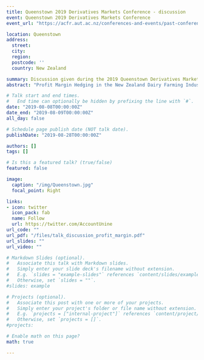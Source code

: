 ```yaml
---
title: Queenstown 2019 Derivatives Markets Conference - discussion
event: Queenstown 2019 Derivatives Markets Conference
event_url: "https://acfr.aut.ac.nz/conferences-and-events/past-conferences-and-events/2019-derivative-markets-conference"

location: Queenstown
address:
  street: 
  city: 
  region: 
  postcode: ''
  country: New Zealand

summary: Discussion given during the 2019 Queenstown Derivatives Markets Conference
abstract: "Profit Margin Hedging in the New Zealand Dairy Farming Industry"

# Talk start and end times.
#   End time can optionally be hidden by prefixing the line with `#`.
date: "2019-08-08T00:00:00Z"
date_end: "2019-08-09T00:00:00Z"
all_day: false

# Schedule page publish date (NOT talk date).
publishDate: "2019-08-28T00:00:00Z"

authors: []
tags: []

# Is this a featured talk? (true/false)
featured: false

image:
  caption: "/img/Queenstown.jpg"
  focal_point: Right

links:
- icon: twitter
  icon_pack: fab
  name: Follow
  url: https://twitter.com/AccountUnine
url_code: ""
url_pdf: "/files/talk_discussion_profit_margin.pdf"
url_slides: ""
url_video: ""

# Markdown Slides (optional).
#   Associate this talk with Markdown slides.
#   Simply enter your slide deck's filename without extension.
#   E.g. `slides = "example-slides"` references `content/slides/example-slides.md`.
#   Otherwise, set `slides = ""`.
#slides: example

# Projects (optional).
#   Associate this post with one or more of your projects.
#   Simply enter your project's folder or file name without extension.
#   E.g. `projects = ["internal-project"]` references `content/project/deep-learning/index.md`.
#   Otherwise, set `projects = []`.
#projects:

# Enable math on this page?
math: true

---
```

